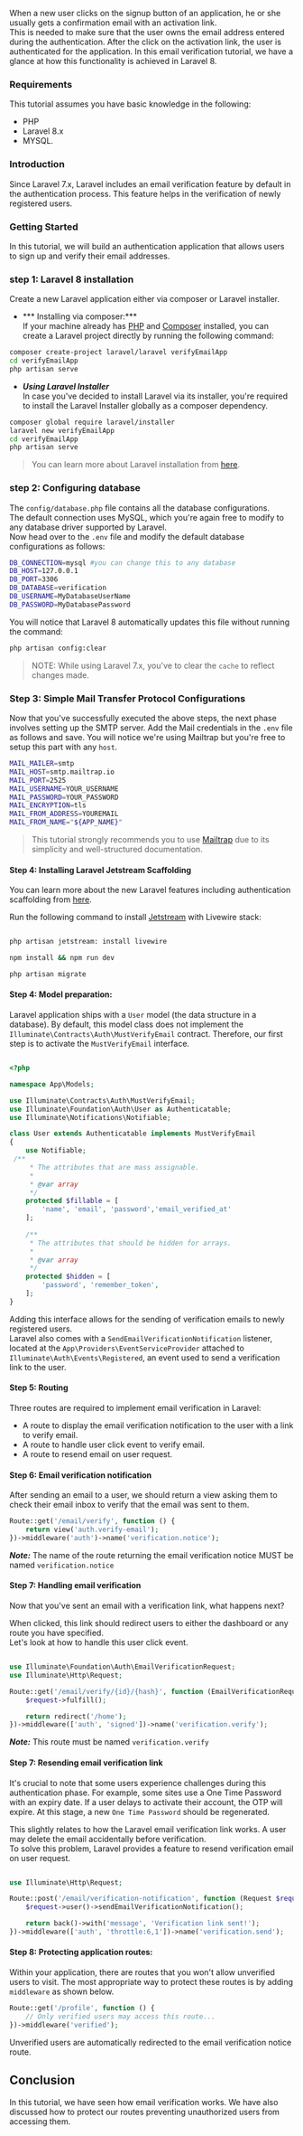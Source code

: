 When a new user clicks on the signup button of an application, he or she usually gets a confirmation email with an activation link.  
This is needed to make sure that the user owns the email address entered during the authentication. After the click on the activation link, the user is authenticated for the application. 
In this email verification tutorial, we have a glance at how this functionality is achieved in Laravel 8.

### Requirements
This tutorial assumes you have basic knowledge in the following:  
* PHP
* Laravel 8.x
* MYSQL.

### Introduction
Since Laravel 7.x, Laravel includes an email verification feature by default in the authentication process. This feature helps in the verification of newly registered users.

### Getting Started
In this tutorial, we will build an authentication application that allows users to sign up and verify their email addresses. 

### step 1: Laravel 8 installation
Create a new Laravel application either via composer or Laravel installer.  

* *** Installing via composer:***  
If your machine already has [PHP](https://www.php.net/manual/en/install.php) and [Composer](https://getcomposer.org/) installed, you can create a Laravel project directly by running the following command:    

```bash
composer create-project laravel/laravel verifyEmailApp
cd verifyEmailApp
php artisan serve
```

* ***Using Laravel Installer***  
In case you've decided to install Laravel via its installer, you're required to install the Laravel Installer globally as a composer dependency.  

```bash
composer global require laravel/installer
laravel new verifyEmailApp
cd verifyEmailApp
php artisan serve
```

>You can learn more about Laravel installation from [here](https://laravel.com/docs/8.x/installation).  

### step 2: Configuring database
The `config/database.php` file contains all the database configurations.  
The default connection uses MySQL,  which you're again free to modify to any database driver supported by Laravel.  
Now head over to the `.env` file and modify the default database configurations as follows:      

```bash
DB_CONNECTION=mysql #you can change this to any database
DB_HOST=127.0.0.1
DB_PORT=3306
DB_DATABASE=verification
DB_USERNAME=MyDatabaseUserName
DB_PASSWORD=MyDatabasePassword
```

You will notice that Laravel 8 automatically updates this file without running the command:  

```bash
php artisan config:clear
```

> NOTE: While using Laravel 7.x, you've to clear the `cache` to reflect changes made.  

### Step 3: Simple Mail Transfer Protocol Configurations
Now that you've successfully executed the above steps, the next phase involves setting up the SMTP server.
Add the Mail credentials in the `.env` file as follows and save. You will notice we're using Mailtrap but you're free to setup this part with any `host`. 

```bash
MAIL_MAILER=smtp
MAIL_HOST=smtp.mailtrap.io
MAIL_PORT=2525
MAIL_USERNAME=YOUR_USERNAME
MAIL_PASSWORD=YOUR_PASSWORD
MAIL_ENCRYPTION=tls
MAIL_FROM_ADDRESS=YOUREMAIL
MAIL_FROM_NAME="${APP_NAME}"
```

>This tutorial strongly recommends you to use [Mailtrap](https://mailtrap.io/) due to its simplicity and well-structured documentation.  

#### Step 4: Installing Laravel Jetstream Scaffolding
You can learn more about the new Laravel features including authentication scaffolding from [here](https://www.section.io/engineering-education/laravel-8-new-features/).

Run the following command to install [Jetstream](https://jetstream.laravel.com/2.x/introduction.html) with Livewire stack:  

```bash

php artisan jetstream: install livewire

npm install && npm run dev

php artisan migrate

```

#### Step 4: Model preparation:
Laravel application ships with a `User` model (the data structure in a database). By default, this model class does not implement the `Illuminate\Contracts\Auth\MustVerifyEmail` contract.
Therefore, our first step is to activate the `MustVerifyEmail` interface.  

```php

<?php

namespace App\Models;

use Illuminate\Contracts\Auth\MustVerifyEmail;
use Illuminate\Foundation\Auth\User as Authenticatable;
use Illuminate\Notifications\Notifiable;

class User extends Authenticatable implements MustVerifyEmail
{
    use Notifiable;
 /**
     * The attributes that are mass assignable.
     *
     * @var array
     */
    protected $fillable = [
        'name', 'email', 'password','email_verified_at'
    ];
  
    /**
     * The attributes that should be hidden for arrays.
     *
     * @var array
     */
    protected $hidden = [
        'password', 'remember_token',
    ];
}

```
Adding this interface allows for the sending of verification emails to newly registered users.  
Laravel also comes with a `SendEmailVerificationNotification`  listener, located at the `App\Providers\EventServiceProvider` attached to `Illuminate\Auth\Events\Registered`, an event used to send a verification link to the user.  


#### Step 5: Routing

Three routes are required to implement email verification in Laravel:    
* A route to display the email verification notification to the user with a link to verify email.
* A route to handle user click event to verify email.  
* A route to resend email on user request.  

#### Step 6: Email verification notification
After sending an email to a user, we should return a view asking them to check their email inbox to verify that the email was sent to them.   

```php
Route::get('/email/verify', function () {
    return view('auth.verify-email');
})->middleware('auth')->name('verification.notice');

```
***Note:*** The name of the route returning the email verification notice MUST be named `verification.notice`

#### Step 7: Handling email verification

Now that you've sent an email with a verification link, what happens next?

When clicked, this link should redirect users to either the dashboard or any route you have specified.  
Let's look at how to handle this user click event.  

```php

use Illuminate\Foundation\Auth\EmailVerificationRequest;
use Illuminate\Http\Request;

Route::get('/email/verify/{id}/{hash}', function (EmailVerificationRequest $request) {
    $request->fulfill();

    return redirect('/home');
})->middleware(['auth', 'signed'])->name('verification.verify');

```
***Note:*** This route must be named `verification.verify`

#### Step 7: Resending email verification link
It's crucial to note that some users experience challenges during this authentication phase. For example, some sites use a One Time Password with an expiry date. If a user delays to activate their account, the OTP will expire.
At this stage, a new `One Time Password` should be regenerated.  

This slightly relates to how the Laravel email verification link works. A user may delete the email accidentally before verification.  
To solve this problem, Laravel provides a feature to resend verification email on user request.  

```php

use Illuminate\Http\Request;

Route::post('/email/verification-notification', function (Request $request) {
    $request->user()->sendEmailVerificationNotification();

    return back()->with('message', 'Verification link sent!');
})->middleware(['auth', 'throttle:6,1'])->name('verification.send');

```

#### Step 8: Protecting application routes:
Within your application, there are routes that you won't allow unverified users to visit.
The most appropriate way to protect these routes is by adding `middleware` as shown below.  

```php
Route::get('/profile', function () {
    // Only verified users may access this route...
})->middleware('verified');

```
Unverified users are automatically redirected to the email verification notice route.

## Conclusion
In this tutorial, we have seen how email verification works.
We have also discussed how to protect our routes preventing unauthorized users from accessing them.  
